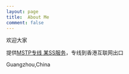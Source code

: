 ```yaml
---
layout: page
title:  About Me
comment: false
---
```



欢迎大家
		
提供[MSTP专线 某SS服务](/ss/ "shadowsocks")，专线到香港互联网出口



Guangzhou,China
        
